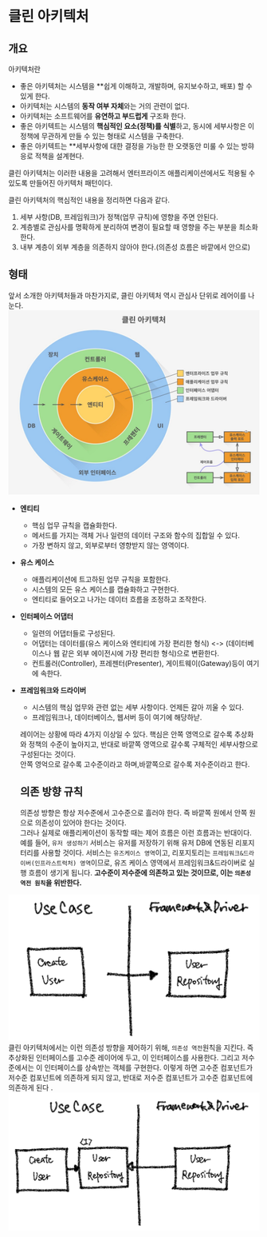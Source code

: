 # 클린 아키텍처

## 개요 
아키텍처란
- 좋은 아키텍처는 시스템을 **쉽게 이해하고, 개발하며, 유지보수하고, 배포) 할 수 있게 한다.
- 아키텍처는 시스템의 **동작 여부 자체**와는 거의 관련이 없다.  
- 아키텍처는 소프트웨어를 **유연하고 부드럽게** 구조화 한다.  
- 좋은 아키텍트는 시스템의 **핵심적인 요소(정책)를 식별**하고, 동시에 세부사항은 이 정책에 무관하게 만들 수 있는 형태로 시스템을 구축한다. 
- 좋은 아키텍트는 **세부사항에 대한 결정을 가능한 한 오랫동안 미룰 수 있는 방햐응로 적책을 설계현다.  

클린 아키텍처는 이러한 내용을 고려해서 엔터프라이즈 애플리케이션에서도 적용될 수 있도록 만들어진 아키텍처 패턴이다.  

클린 아키텍처의 핵심적인 내용을 정리하면 다음과 같다.  
1. 세부 사항(DB, 프레임워크)가 정책(업무 규칙)에 영향을 주면 안된다.  
2. 계층별로 관심사를 명확하게 분리하여 변경이 필요할 때 영향을 주는 부분을 최소화한다. 
3. 내부 계층이 외부 계층을 의존하지 않아야 한다.(의존성 흐름은 바깥에서 안으로)

## 형태 
앞서 소개한 아키텍처들과 마찬가지로, 클린 아키텍처 역시 관심사 단위로 레어이를 나눈다.    
![클린아키텍쳐](images/img2.png)  


- **엔티티**
  - 핵심 업무 규칙을 캡슐화한다.
  - 메서드를 가지는 객체 거나 일련의 데이터 구조와 함수의 집합일 수 있다.
  - 가장 변하지 않고, 외부로부터 영향받지 않는 영역이다.
- **유스 케이스**  
  - 애플리케이션에 트고하된 업무 규칙을 포함한다.
  - 시스템의 모든 유스 케이스를 캡슐화하고 구현한다.  
  - 엔티티로 들어오고 나가는 데이터 흐름을 조정하고 조작한다.  

- **인터페이스 어댑터**
  - 일련의 어댑터들로 구성된다. 
  - 어댑터는 데이터를(유스 케이스와 엔티티에 가장 편리한 형식) <-> (데이터베이스나 웹 같은 외부 에이전시에 가장 편리한 형식)으로 변환한다.
  - 컨트롤러(Controller), 프레젠터(Presenter), 게이트웨이(Gateway)등이 여기에 속한다.  
- **프레임워크와 드라이버**
  - 시스템의 핵심 업무와 관련 없는 세부 사항이다. 언제든 갈아 끼울 수 있다. 
  - 프레임워크나, 데이터베이스, 웹서버 등이 여기에 해당하낟.  

  레이어는 상황에 따라 4가지 이상일 수 있다. 
  핵심은 안쪽 영역으로 갈수록 추상화와 정책의 수준이 높아지고, 반대로 바깥쪽 영역으로 갈수록 구체적인 세부사항으로 구성된다는 것이다.  
  안쪽 영억으로 갈수록 고수준이라고 하며,바깥쪽으로 갈수록 저수준이라고 한다.  

  ## 의존 방향 규칙
  의존성 방향은 항상 저수준에서 고수준으로 흘러야 한다. 즉 바깥쪽 원에서 안쪽 원으로 의존성이 있어야 한다는 것이다.  
  그러나 실제로 애플리케이션이 동작할 때는 제어 흐름은 이런 흐름과는 반대이다.  
  예를 들어, `유저 생성하기` 서비스는 유저를 저장하기 위해 유저 DB에 연동된 리포지터리를 사용할 것이다. 
  서비스는 `유즈케이스 영역`이고,  리포지토리는 `프레임워크&드라이버(인프라스트럭처) 영역`이므로, 유즈 케이스 영역에서 프레임워크&드라이버로 실행 흐름이 생기게 됩니다. **고수준이 저수준에 의존하고 있는 것이므로, 이는 `의존성 역전 원칙`을 위반한다.**  

![의존방향규칙](images/img3.png)  
클린 아키텍처에서는 이런 의존성 방향을 제어하기 위해, `의존성 역전`원칙을 지킨다. 즉 추상화된 인터페이스를 고수준 레이어에 두고, 이 인터페이스를 사용한다. 그리고 저수준에서는 이 인터페이스를 상속받는 객체를 구현한다. 이렇게 하면 고수준 컴포넌트가 저수준 컴포넌트에 의존하게 되지 않고, 반대로 저수준 컴포넌트가 고수준 컴포넌트에 의존하게 된다 .
![의존방향규칙](images/img4.png)  